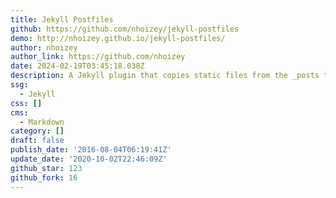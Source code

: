 ```yaml
---
title: Jekyll Postfiles
github: https://github.com/nhoizey/jekyll-postfiles
demo: http://nhoizey.github.io/jekyll-postfiles/
author: nhoizey
author_link: https://github.com/nhoizey
date: 2024-02-19T03:45:18.038Z
description: A Jekyll plugin that copies static files from the _posts to the _site folder
ssg:
  - Jekyll
css: []
cms:
  - Markdown
category: []
draft: false
publish_date: '2016-08-04T06:19:41Z'
update_date: '2020-10-02T22:46:09Z'
github_star: 123
github_fork: 16
---
```

